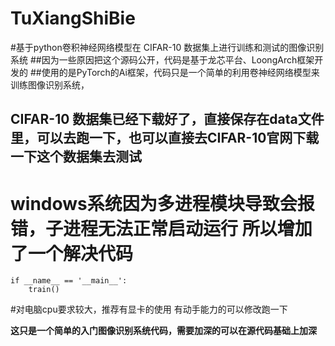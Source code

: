 # TuXiangShiBie
#基于python卷积神经网络模型在 CIFAR-10 数据集上进行训练和测试的图像识别系统
##因为一些原因把这个源码公开，代码是基于龙芯平台、LoongArch框架开发的
##使用的是PyTorch的Ai框架，代码只是一个简单的利用卷神经网络模型来训练图像识别系统，

## CIFAR-10 数据集已经下载好了，直接保存在data文件里，可以去跑一下，也可以直接去CIFAR-10官网下载一下这个数据集去测试
 
# windows系统因为多进程模块导致会报错，子进程无法正常启动运行 所以增加了一个解决代码
```
if __name__ == '__main__':
    train()
```
#对电脑cpu要求较大，推荐有显卡的使用 有动手能力的可以修改跑一下

**这只是一个简单的入门图像识别系统代码，需要加深的可以在源代码基础上加深**

